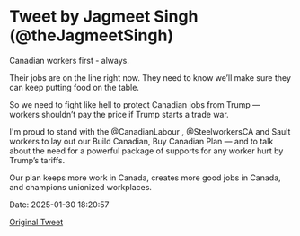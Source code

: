 # Tweet by Jagmeet Singh (@theJagmeetSingh)

Canadian workers first - always.

Their jobs are on the line right now. They need to know we’ll make sure they can keep putting food on the table. 

So we need to fight like hell to protect Canadian jobs from Trump — workers shouldn’t pay the price if Trump starts a trade war.

I'm proud to stand with the @CanadianLabour , @SteelworkersCA  and Sault workers to lay out our Build Canadian, Buy Canadian Plan — and to talk about the need for a powerful package of supports for any worker hurt by Trump’s tariffs.

Our plan keeps more work in Canada, creates more good jobs in Canada, and champions unionized workplaces.

Date: 2025-01-30 18:20:57

[Original Tweet](https://x.com/theJagmeetSingh/status/1885030457906958698)
